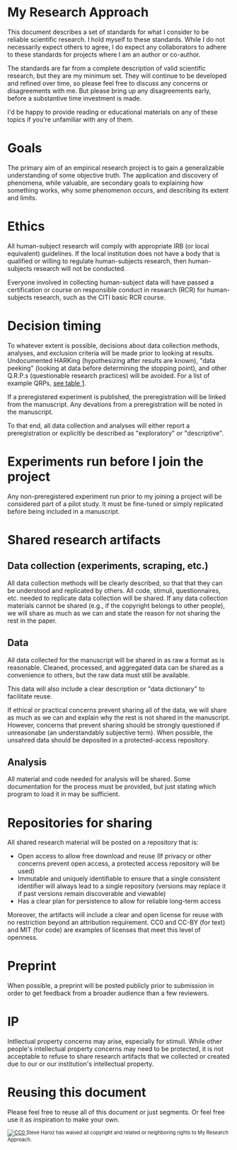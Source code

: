 # My Research Approach

This document describes a set of standards for what I consider to be reliable scientific research. I hold myself to these standards. While I do not necessarily expect others to agree, I do expect any collaborators to adhere to these standards for projects where I am an author or co-author.

The standards are far from a complete description of valid scientific research, but they are my minimum set. They will continue to be developed and refined over time, so please feel free to discuss any concerns or disagreements with me. But please bring up any disagreements early, before a substantive time investment is made. 

I'd be happy to provide reading or educational materials on any of these topics if you're unfamiliar with any of them.

# Goals

The primary aim of an empirical research project is to gain a generalizable understanding of some objective truth. The application and discovery of phenomena, while valuable, are secondary goals to explaining how something works, why some phenomenon occurs, and describing its extent and limits.

# Ethics

All human-subject research will comply with appropriate IRB (or local equivalent) guidelines. If the local institution does not have a body that is qualified or willing to regulate human-subjects research, then human-subjects research will not be conducted.

Everyone involved in collecting human-subject data will have passed a certification or course on responsible conduct in research (RCR) for human-subjects research, such as the CITI basic RCR course.

# Decision timing

To whatever extent is possible, decisions about data collection methods, analyses, and exclusion criteria will be made prior to looking at results. Undocumented HARKing (hypothesizing after results are known), "data peeking" (looking at data before determining the stopping point), and other Q.R.P.s (questionable research practices) will be avoided. For a list of example QRPs, [see table 1](https://www.frontiersin.org/articles/10.3389/fpsyg.2016.01832). 

If a preregistered experiment is published, the preregistration will be linked from the manuscript. Any devations from a preregistration will be noted in the manuscript.

To that end, all data collection and analyses will either report a preregistration or explicitly be described as "exploratory" or "descriptive".

# Experiments run before I join the project
Any non-preregistered experiment run prior to my joining a project will be considered part of a pilot study. It must be fine-tuned or simply replicated before being included in a manuscript.


# Shared research artifacts

## Data collection (experiments, scraping, etc.)
All data collection methods will be clearly described, so that that they can be understood and replicated by others. All code, stimuli, questionnaires, etc. needed to replicate data collection will be shared. If any data collection materials cannot be shared (e.g., if the copyright belongs to other people), we will share as much as we can and state the reason for not sharing the rest in the paper. 

## Data
All data collected for the manuscript will be shared in as raw a format as is reasonable. Cleaned, processed, and aggregated data can be shared as a convenience to others, but the raw data must still be available.  

This data will also include a clear description or "data dictionary" to facilitate reuse.  

If ethical or practical concerns prevent sharing all of the data, we will share as much as we can and explain why the rest is not shared in the manuscript. However, concerns that prevent sharing should be strongly questioned if unreasonabe (an understandably subjective term). When possible, the unsahred data should be deposited in a protected-access repository.

## Analysis
All material and code needed for analysis will be shared. Some documentation for the process must be provided, but just stating which program to load it in may be sufficient.

# Repositories for sharing
All shared research material will be posted on a repository that is:
* Open access to allow free download and reuse (If privacy or other concerns prevent open access, a protected access repository will be used)
* Immutable and uniquely identifiable to ensure that a single consistent identifier will always lead to a single repository (versions may replace it if past versions remain discoverable and viewable)
* Has a clear plan for persistence to allow for reliable long-term access

Moreover, the artifacts will include a clear and open license for reuse with no restriction beyond an attribution requirement. CC0 and CC-BY (for text) and MIT (for code) are examples of licenses that meet this level of openness.

# Preprint
When possible, a preprint will be posted publicly prior to submission in order to get feedback from a broader audience than a few reviewers.

# IP
Intllectual property concerns may arise, especially for stimuli. While other people's intellectual property concerns may need to be protected, it is not acceptable to refuse to share research artifacts that we collected or created due to our or our institution's intellectual property.

# Reusing this document

Please feel free to reuse all of this document or just segments. Or feel free use it as inspiration to make your own.

<p xmlns:dct="http://purl.org/dc/terms/" style="font-size: 80%;">
  <a rel="license"
     href="http://creativecommons.org/publicdomain/zero/1.0/">
    <img src="https://licensebuttons.net/p/zero/1.0/88x31.png" style="border-style: none;" alt="CC0" />
  </a>
  <span resource="[_:publisher]" rel="dct:publisher">
    <span property="dct:title">Steve Haroz</span></span>
  has waived all copyright and related or neighboring rights to
  <span property="dct:title">My Research Approach</span>.
</p>
